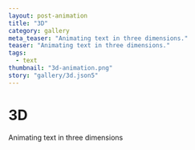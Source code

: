 ```yaml
---
layout: post-animation
title: "3D"
category: gallery
meta_teaser: "Animating text in three dimensions."
teaser: "Animating text in three dimensions."
tags: 
  - text
thumbnail: "3d-animation.png"
story: "gallery/3d.json5"
---
```

# 3D
Animating text in three dimensions
